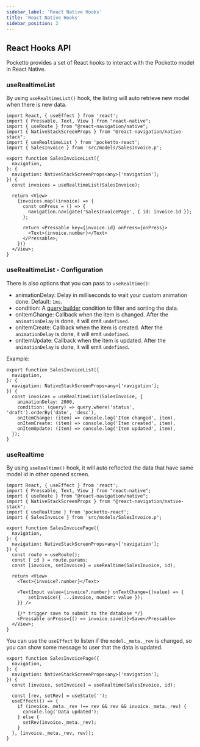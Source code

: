 ```yaml
---
sidebar_label: 'React Native Hooks'
title: 'React Native Hooks'
sidebar_position: 2
---
```


## React Hooks API

Pocketto provides a set of React hooks to interact with the Pocketto model in React Native.

### useRealtimeList

By using `useRealtimeList()` hook, the listing will auto retrieve new model when there is new data.

```tsx
import React, { useEffect } from 'react';
import { Pressable, Text, View } from "react-native";
import { useRoute } from "@react-navigation/native";
import { NativeStackScreenProps } from "@react-navigation/native-stack";
import { useRealtimeList } from 'pocketto-react';
import { SalesInvoice } from 'src/models/SalesInvoice.p';

export function SalesInvoiceList({
  navigation,
}: {
  navigation: NativeStackScreenProps<any>['navigation'];
}) {
  const invoices = useRealtimeList(SalesInvoice);
  
  return <View>
    {invoices.map((invoice) => {
      const onPress = () => {
        navigation.navigate('SalesInvoicePage', { id: invoice.id });
      };

      return <Pressable key={invoice.id} onPress={onPress}>
        <Text>{invoice.number}</Text>
      </Pressable>;
    })}
  </View>;
}
```

### useRealtimeList - Configuration

There is also options that you can pass to `useRealtime()`:

- animationDelay: Delay in milliseconds to wait your custom animation done. Default: `1ms`.
- condition: A [query builder](/api-references/pocketto/query-builder) condition to filter and sorting the data.
- onItemChange: Callback when the item is changed. After the `animationDelay` is done, it will emit `undefined`.
- onItemCreate: Callback when the item is created. After the `animationDelay` is done, it will emit `undefined`.
- onItemUpdate: Callback when the item is updated. After the `animationDelay` is done, it will emit `undefined`.

Example:

```tsx
export function SalesInvoiceList({
  navigation,
}: {
  navigation: NativeStackScreenProps<any>['navigation'];
}) {
  const invoices = useRealtimeList(SalesInvoice, {
    animationDelay: 2000,
    condition: (query) => query.where('status', 'draft').orderBy('date', 'desc'),
    onItemChange: (item) => console.log('Item changed', item),
    onItemCreate: (item) => console.log('Item created', item),
    onItemUpdate: (item) => console.log('Item updated', item),
  });
}
```

### useRealtime

By using `useRealtime()` hook, it will auto reflected the data that have same model id in other opened screen.

```tsx
import React, { useEffect } from 'react';
import { Pressable, Text, View } from "react-native";
import { useRoute } from "@react-navigation/native";
import { NativeStackScreenProps } from "@react-navigation/native-stack";
import { useRealtime } from 'pocketto-react';
import { SalesInvoice } from 'src/models/SalesInvoice.p';

export function SalesInvoicePage({
  navigation,
}: {
  navigation: NativeStackScreenProps<any>['navigation'];
}) {
  const route = useRoute();
  const { id } = route.params;
  const [invoice, setInvoice] = useRealtime(SalesInvoice, id);

  return <View>
    <Text>{invoice?.number}</Text>

    <TextInput value={invoice?.number} onTextChange={(value) => {
        setInvoice({ ...invoice, number: value });
    }} />

    {/* trigger save to submit to the database */}
    <Pressable onPress={() => invoice.save()}>Save</Pressable>
  </View>;
}
```

You can use the `useEffect` to listen if the `model._meta._rev` is changed, so you can show some message to user that the data is updated.

```tsx
export function SalesInvoicePage({
  navigation,
}: {
  navigation: NativeStackScreenProps<any>['navigation'];
}) {
  const [invoice, setInvoice] = useRealtime(SalesInvoice, id);

  const [rev, setRev] = useState('');
  useEffect(() => {
    if (invoice._meta._rev !== rev && rev && invoice._meta._rev) {
      console.log('Data updated');
    } else {
      setRev(invoice._meta._rev);
    }
  }, [invoice._meta._rev, rev]);
}
```
